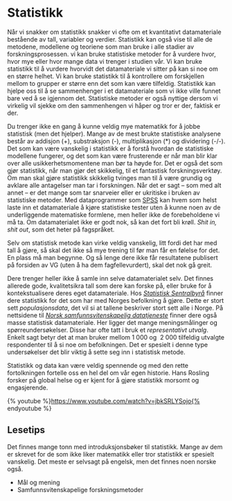# Statistikk

Når vi snakker om statistikk snakker vi ofte om et kvantitativt datamateriale bestående av tall, variabler og verdier. Statistikk kan også vise til alle de metodene, modellene og teoriene som man bruke i alle stadier av forskningsprosessen. vi kan bruke statistiske metoder for å vurdere hvor, hvor mye eller hvor mange data vi trenger i studien vår. Vi kan bruke statistikk til å vurdere hvorvidt det datamateriale vi sitter på kan si noe om en større helhet. Vi kan bruke statistikk til å kontrollere om forskjellen mellom to grupper er større enn det som kan være tilfeldig. Statistikk kan hjelpe oss til å se sammenhenger i et datamateriale som vi ikke ville funnet bare ved å se igjennom det. Statistiske metoder er også nyttige dersom vi virkelig vil sjekke om den sammenhengen vi håper og tror er der, faktisk er der.

Du trenger ikke en gang å kunne veldig mye matematikk for å jobbe statistisk (men det hjelper). Mange av de mest brukte statistiske analysene består av addisjon (+), substraksjon (-), multiplikasjon (*) og dividering (-/-). Det som kan være vanskelig i statistikk er å forstå hvordan de statistiske modellene fungerer, og det som kan være frusterende er når man blir klar over alle usikkerhetsmomentene man bør ta høyde for. Det er også det som gjør statistikk, når man gjør det skikkelig, til et fantastisk forskningsverktøy. Om man skal gjøre statistikk skikkelig tvinges man til å være grundig og avklare alle antagelser man tar i forskningen. Når det er sagt – som med alt annet – er det mange som tar snarveier eller er ukritiske i bruken av statistiske metoder. Med dataprogrammer som [SPSS][1206-0001] kan hvem som helst laste inn et datamateriale å kjøre statistiske tester uten å kunne noen av de underliggende matematiske formlene, men heller ikke de forebeholdene vi må ta. Om datamaterialet ikke er godt nok, så kan det fort bli krøll. _Shit in, shit out_, som det heter på fagspråket.

Selv om statistisk metode kan virke veldig vanskelig, litt fordi det har med tall å gjøre, så skal det ikke så mye trening til før man får en følelse for det. En plass må man begynne. Og så lenge dere ikke får resultatene publisert på forsiden av VG (uten å ha dem fagfellevurdert), skal det nok gå greit.

Dere trenger heller ikke å samle inn selve datamaterialet selv. Det finnes allerede gode, kvalitetsikra tall som dere kan forske på, eller bruke for å kontekstualisere deres eget datamateriale. Hos [_Statistisk Sentralbyrå_](http://ssb.no) finner dere statistikk for det som har med Norges befolkning å gjøre. Dette er stort sett _populasjonsdata_, det vil si at tallene beskriver stort sett alle i Norge. På nettsidene til [_Norsk samfunnsvitenskapelig datatjeneste_](http://nsd.uib.no) finner dere også masse statistisk datamateriale. Her ligger det mange meningsmålinger og spørreundersøkelser. Disse har ofte tatt i bruk et _representativt utvalg_. Enkelt sagt betyr det at man bruker mellom 1 000 og  2 000 tilfeldig utvalgte respondenter til å si noe om befolkningen. Det er spesielt i denne type undersøkelser det blir viktig å sette seg inn i statistisk metode.

Statistikk og data kan være veldig spennende og med den rette fortolkningen fortelle oss en hel del om vår egen historie. Hans Rosling forsker på global helse og er kjent for å gjøre statistikk morsomt og engasjerende.

{% youtube %}https://www.youtube.com/watch?v=jbkSRLYSojo{% endyoutube %}

## Lesetips
Det finnes mange tonn med introduksjonsbøker til statistikk. Mange av dem er skrevet for de som ikke liker matematikk eller tror statistikk er spesielt vanskelig. Det meste er selvsagt på engelsk, men det finnes noen norske også.

-   Mål og mening
-   Samfunnsvitenskapelige forskningsmetoder

[1206-0001]: http://no.wikipedia.org/wiki/SPSS
